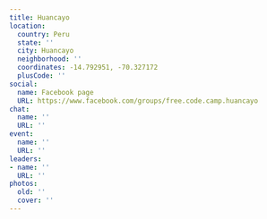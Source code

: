 ```yaml
---
title: Huancayo
location:
  country: Peru
  state: ''
  city: Huancayo
  neighborhood: ''
  coordinates: -14.792951, -70.327172
  plusCode: ''
social:
  name: Facebook page
  URL: https://www.facebook.com/groups/free.code.camp.huancayo
chat:
  name: ''
  URL: ''
event:
  name: ''
  URL: ''
leaders:
- name: ''
  URL: ''
photos:
  old: ''
  cover: ''
---
```


